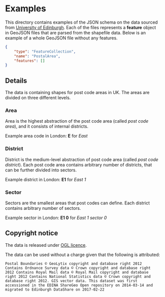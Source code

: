 # Examples

This directory contains examples of the JSON schema on the data sourced from [University of Edinburgh](https://datashare.is.ed.ac.uk/handle/10283/2597). Each of the files represents a **feature** object in GeoJSON files that are parsed from the shapefile data. Below is an example of a whole GeoJSON file without any features.

```json
{
    "type": "FeatureCollection",
    "name": "PostalArea",
    "features": []
}
```

## Details

The data is containing shapes for post code areas in UK. The areas are divided on three different levels.

### Area

Area is the highest abstraction of the post code area (called _post code area_), and it consists of internal districts.

Example area code in London: **E** for _East_

### District

District is the medium-level abstraction of post code area (called _post code district_). Each post code area contains arbitrary number of districts, that can be further divided into sectors.

Example district in London: **E1** for _East 1_

### Sector

Sectors are the smallest areas that post codes can define. Each district contains arbitrary number of sectors.

Example sector in London: **E1 0** for _East 1 sector 0_

## Copyright notice

The data is released under [OGL licence](http://geolytix.co.uk/geodata/postal-boundaries/postal-licence).

The data can be used without a charge given that the following is attributed:

```
Postal Boundaries © GeoLytix copyright and database right 2012 Contains Ordnance Survey data © Crown copyright and database right 2012 Contains Royal Mail data © Royal Mail copyright and database right 2012 Contains National Statistics data © Crown copyright and database right 2012. GIS vector data. This dataset was first accessioned in the EDINA ShareGeo Open repository on 2014-03-14 and migrated to Edinburgh DataShare on 2017-02-22
```
